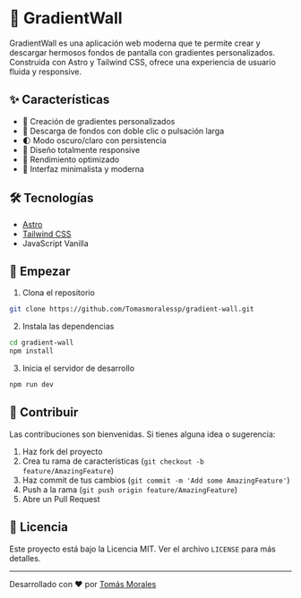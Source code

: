 # 🎨 GradientWall

GradientWall es una aplicación web moderna que te permite crear y descargar hermosos fondos de pantalla con gradientes personalizados. Construida con Astro y Tailwind CSS, ofrece una experiencia de usuario fluida y responsive.

## ✨ Características

- 🎨 Creación de gradientes personalizados
- 💾 Descarga de fondos con doble clic o pulsación larga
- 🌓 Modo oscuro/claro con persistencia
- 📱 Diseño totalmente responsive
- 🚀 Rendimiento optimizado
- 🎯 Interfaz minimalista y moderna

## 🛠️ Tecnologías

- [Astro](https://astro.build)
- [Tailwind CSS](https://tailwindcss.com)
- JavaScript Vanilla

## 🚀 Empezar

1. Clona el repositorio

```bash
git clone https://github.com/Tomasmoralessp/gradient-wall.git
```

2. Instala las dependencias

```bash
cd gradient-wall
npm install
```

3. Inicia el servidor de desarrollo

```bash
npm run dev
```

## 🤝 Contribuir

Las contribuciones son bienvenidas. Si tienes alguna idea o sugerencia:

1. Haz fork del proyecto
2. Crea tu rama de características (`git checkout -b feature/AmazingFeature`)
3. Haz commit de tus cambios (`git commit -m 'Add some AmazingFeature'`)
4. Push a la rama (`git push origin feature/AmazingFeature`)
5. Abre un Pull Request

## 📝 Licencia

Este proyecto está bajo la Licencia MIT. Ver el archivo `LICENSE` para más detalles.

---

Desarrollado con ❤️ por [Tomás Morales](https://github.com/Tomasmoralessp)
